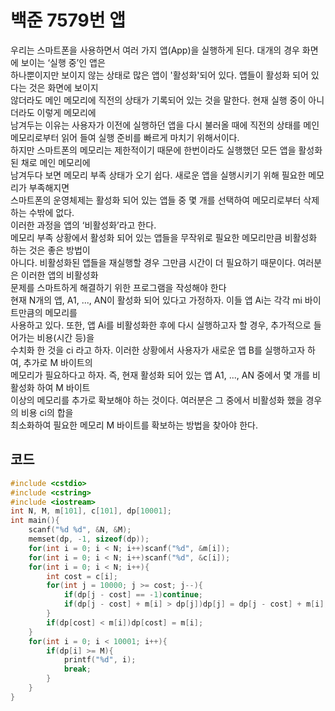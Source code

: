 # 백준 7579번 앱

우리는 스마트폰을 사용하면서 여러 가지 앱(App)을 실행하게 된다. 대개의 경우 화면에 보이는 ‘실행 중’인 앱은 </br>
하나뿐이지만 보이지 않는 상태로 많은 앱이 '활성화'되어 있다. 앱들이 활성화 되어 있다는 것은 화면에 보이지 </br>
않더라도 메인 메모리에 직전의 상태가 기록되어 있는 것을 말한다. 현재 실행 중이 아니더라도 이렇게 메모리에</br>
남겨두는 이유는 사용자가 이전에 실행하던 앱을 다시 불러올 때에 직전의 상태를 메인 메모리로부터 읽어 들여 실행 준비를 빠르게 마치기 위해서이다.</br>
하지만 스마트폰의 메모리는 제한적이기 때문에 한번이라도 실행했던 모든 앱을 활성화된 채로 메인 메모리에 </br>
남겨두다 보면 메모리 부족 상태가 오기 쉽다. 새로운 앱을 실행시키기 위해 필요한 메모리가 부족해지면 </br>
스마트폰의 운영체제는 활성화 되어 있는 앱들 중 몇 개를 선택하여 메모리로부터 삭제하는 수밖에 없다.</br>
이러한 과정을 앱의 ‘비활성화’라고 한다.</br>
메모리 부족 상황에서 활성화 되어 있는 앱들을 무작위로 필요한 메모리만큼 비활성화 하는 것은 좋은 방법이</br>
아니다. 비활성화된 앱들을 재실행할 경우 그만큼 시간이 더 필요하기 때문이다. 여러분은 이러한 앱의 비활성화</br>
문제를 스마트하게 해결하기 위한 프로그램을 작성해야 한다</br>
현재 N개의 앱, A1, ..., AN이 활성화 되어 있다고 가정하자. 이들 앱 Ai는 각각 mi 바이트만큼의 메모리를</br>
사용하고 있다. 또한, 앱 Ai를 비활성화한 후에 다시 실행하고자 할 경우, 추가적으로 들어가는 비용(시간 등)을</br>
수치화 한 것을 ci 라고 하자. 이러한 상황에서 사용자가 새로운 앱 B를 실행하고자 하여, 추가로 M 바이트의</br>
메모리가 필요하다고 하자. 즉, 현재 활성화 되어 있는 앱 A1, ..., AN 중에서 몇 개를 비활성화 하여 M 바이트</br>
이상의 메모리를 추가로 확보해야 하는 것이다. 여러분은 그 중에서 비활성화 했을 경우의 비용 ci의 합을</br>
최소화하여 필요한 메모리 M 바이트를 확보하는 방법을 찾아야 한다.</br>

## 코드
```c++
#include <cstdio>
#include <cstring>
#include <iostream>
int N, M, m[101], c[101], dp[10001];
int main(){
    scanf("%d %d", &N, &M);
    memset(dp, -1, sizeof(dp));
    for(int i = 0; i < N; i++)scanf("%d", &m[i]);
    for(int i = 0; i < N; i++)scanf("%d", &c[i]);
    for(int i = 0; i < N; i++){
        int cost = c[i];
        for(int j = 10000; j >= cost; j--){
            if(dp[j - cost] == -1)continue;
            if(dp[j - cost] + m[i] > dp[j])dp[j] = dp[j - cost] + m[i];
        }
        if(dp[cost] < m[i])dp[cost] = m[i];
    }
    for(int i = 0; i < 10001; i++){
        if(dp[i] >= M){
            printf("%d", i);
            break;
        }
    }
}
```
